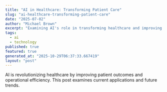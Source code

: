 ```yaml
---
title: "AI in Healthcare: Transforming Patient Care"
slug: "ai-healthcare-transforming-patient-care"
date: "2025-07-02"
author: "Michael Brown"
excerpt: "Examining AI's role in transforming healthcare and improving patient outcomes."
tags:
  - ai
  - technology
published: true
featured: true
generated_at: "2025-10-29T06:37:33.667419"
layout: "post"
---
```


AI is revolutionizing healthcare by improving patient outcomes and operational efficiency. This post examines current applications and future trends.